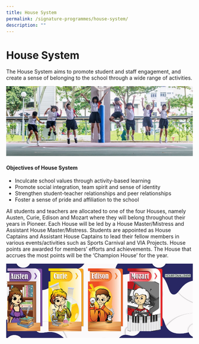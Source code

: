 ```yaml
---
title: House System
permalink: /signature-programmes/house-system/
description: ""
---
```

# House System

The House System aims to promote student and staff engagement, and create a sense of belonging to the school through a wide range of activities.  

![](/images/House%20System.jpg)

#### Objectives of House System

* Inculcate school values through activity-based learning
* Promote social integration, team spirit and sense of identity
* Strengthen student-teacher relationships and peer relationships
* Foster a sense of pride and affiliation to the school 

All students and teachers are allocated to one of the four Houses, namely Austen, Curie, Edison and Mozart where they will belong throughout their years in Pioneer. Each House will be led by a House Master/Mistress and Assistant House Master/Mistress. Students are appointed as House Captains and Assistant House Captains to lead their fellow members in various events/activities such as Sports Carnival and VIA Projects. House points are awarded for members’ efforts and achievements. The House that accrues the most points will be the ‘Champion House’ for the year. 

![](/images/Houseboard_page-0001.jpg)